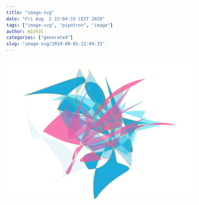 ```yaml
---
title: "image-svg"
date: "Fri Aug  2 22:04:33 CEST 2019"
tags: ["image-svg", "pipotron", "image"]
author: m1ch3l
categories: ["generated"]
slug: "image-svg/2019-08-02-22:04:33"
---
```


![](image.svg)
